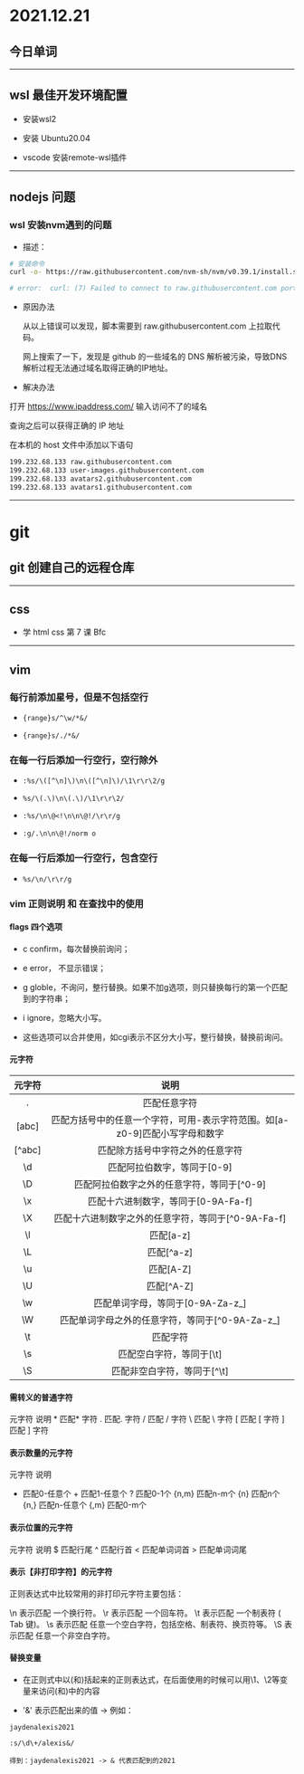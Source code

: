 # 2021.12.21

## 今日单词


---

## wsl 最佳开发环境配置

- 安装wsl2

- 安装 Ubuntu20.04

- vscode 安装remote-wsl插件

---

## nodejs 问题

### wsl 安装nvm遇到的问题

- 描述：

```bash
# 安装命令
curl -o- https://raw.githubusercontent.com/nvm-sh/nvm/v0.39.1/install.sh | bash

# error:  curl: (7) Failed to connect to raw.githubusercontent.com port 443: Connection refused
```

- 原因办法

    从以上错误可以发现，脚本需要到 raw.githubusercontent.com 上拉取代码。

    网上搜索了一下，发现是 github 的一些域名的 DNS 解析被污染，导致DNS 解析过程无法通过域名取得正确的IP地址。

- 解决办法

打开 https://www.ipaddress.com/ 输入访问不了的域名

查询之后可以获得正确的 IP 地址

在本机的 host 文件中添加以下语句

```bash
199.232.68.133 raw.githubusercontent.com
199.232.68.133 user-images.githubusercontent.com
199.232.68.133 avatars2.githubusercontent.com
199.232.68.133 avatars1.githubusercontent.com
```


---

# git

## git 创建自己的远程仓库

---


## css

- 学 html css 第 7 课 Bfc

---

## vim

### 每行前添加星号，但是不包括空行

- `{range}s/^\w/*&/`

- `{range}s/./*&/`

### 在每一行后添加一行空行，空行除外

- `:%s/\([^\n]\)\n\([^\n]\)/\1\r\r\2/g`

- `%s/\(.\)\n\(.\)/\1\r\r\2/`

- `:%s/\n\@<!\n\n\@!/\r\r/g`

- `:g/.\n\n\@!/norm o`

### 在每一行后添加一行空行，包含空行

- `%s/\n/\r\r/g`

### vim 正则说明 和 在查找中的使用

#### flags 四个选项

- c confirm，每次替换前询问；

- e error， 不显示错误；

- g globle，不询问，整行替换。如果不加g选项，则只替换每行的第一个匹配到的字符串；

- i ignore，忽略大小写。

- 这些选项可以合并使用，如cgi表示不区分大小写，整行替换，替换前询问。

#### 元字符

|元字符|说明|
|:---:|:---:|
|.|匹配任意字符|
|[abc]|匹配方括号中的任意一个字符，可用-表示字符范围。如[a-z0-9]匹配小写字母和数字|
|[^abc]|匹配除方括号中字符之外的任意字符|
|\d|匹配阿拉伯数字，等同于[0-9]|
|\D|匹配阿拉伯数字之外的任意字符，等同于[^0-9]|
|\x|匹配十六进制数字，等同于[0-9A-Fa-f]|
|\X|匹配十六进制数字之外的任意字符，等同于[^0-9A-Fa-f]|
|\l|匹配[a-z]|
|\L|匹配[^a-z]|
|\u|匹配[A-Z]|
|\U|匹配[^A-Z]|
|\w|匹配单词字母，等同于[0-9A-Za-z_]|
|\W|匹配单词字母之外的任意字符，等同于[^0-9A-Za-z_]|
|\t|匹配<TAB>字符|
|\s|匹配空白字符，等同于[\t]|
|\S|匹配非空白字符，等同于[^\t]|

#### 需转义的普通字符

元字符	说明
\*	匹配* 字符
.	匹配. 字符
\/	匹配 / 字符
\	匹配 \ 字符
\[	匹配 [ 字符
\]	匹配 ] 字符

#### 表示数量的元字符

元字符	说明
*	匹配0-任意个
\+	匹配1-任意个
\?	匹配0-1个
\{n,m}	匹配n-m个
\{n}	匹配n个
\{n,}	匹配n-任意个
\{,m}	匹配0-m个

#### 表示位置的元字符

元字符	说明
$	匹配行尾
^	匹配行首
\<	匹配单词词首
\>	匹配单词词尾

#### 表示【非打印字符】的元字符

正则表达式中比较常用的非打印元字符主要包括：

\n              表示匹配 一个换行符。
\r              表示匹配 一个回车符。
\t              表示匹配 一个制表符 ( Tab 键)。
\s              表示匹配 任意一个空白字符，包括空格、制表符、换页符等。
\S              表示匹配 任意一个非空白字符。

#### 替换变量

- 在正则式中以\(和\)括起来的正则表达式，在后面使用的时候可以用\1、\2等变量来访问\(和\)中的内容

- '&' 表示匹配出来的值 -> 例如：

```
jaydenalexis2021

:s/\d\+/alexis&/

得到：jaydenalexis2021 -> & 代表匹配到的2021

```

